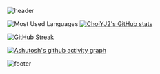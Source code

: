 ![header](https://capsule-render.vercel.app/api?type=waving&text=ChoiYJ2's%GitHub&color=gradient&customColorList=26&height=100&animation=fadeIn&fontColor=006400)

![Most Used Languages](https://github-readme-stats.vercel.app/api/top-langs/?username=ChoiYJ2&layout=compact&count_private=true&theme=vue)
[![ChoiYJ2's GitHub stats](https://github-readme-stats.vercel.app/api?username=ChoiYJ2&include_all_commits=true&count_private=true&theme=vue&show_icons=true)](https://github.com/ChoiYJ2)

[![GitHub Streak](https://streak-stats.demolab.com?user=ChoiYJ2&theme=vue&border_radius=2&exclude_days=Sun%2CMon%2CTue%2CWed%2CThu%2CFri%2CSat&card_width=770&fire=EB7F00&border=E2E2E2&stroke=E2E2E2)](https://git.io/streak-stats)

[![Ashutosh's github activity graph](https://github-readme-activity-graph.vercel.app/graph?username=ChoiYJ2&theme=vue&bg_color=white&point=20B2AA&line=3CB371)](https://github.com/ashutosh00710/github-readme-activity-graph)

![footer](https://capsule-render.vercel.app/api?type=soft&color=0:F0FFF0,25:66CDAA,50:3CB371,75:66CDAA,100:F0FFF0&height=50&fontColor=006400)
